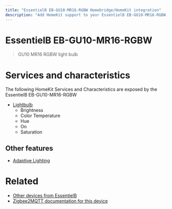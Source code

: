 ```yaml
---
title: "EssentielB EB-GU10-MR16-RGBW Homebridge/HomeKit integration"
description: "Add HomeKit support to your EssentielB EB-GU10-MR16-RGBW, using Homebridge, Zigbee2MQTT and homebridge-z2m."
---
```

<!---
This file has been GENERATED using src/docgen/docgen.ts
DO NOT EDIT THIS FILE MANUALLY!
-->
# EssentielB EB-GU10-MR16-RGBW
> GU10 MR16 RGBW light bulb


# Services and characteristics
The following HomeKit Services and Characteristics are exposed by
the EssentielB EB-GU10-MR16-RGBW

* [Lightbulb](../../light.md)
  * Brightness
  * Color Temperature
  * Hue
  * On
  * Saturation

## Other features
* [Adaptive Lighting](../../light.md)

# Related
* [Other devices from EssentielB](../index.md#essentielb)
* [Zigbee2MQTT documentation for this device](https://www.zigbee2mqtt.io/devices/EB-GU10-MR16-RGBW.html)